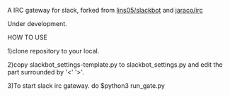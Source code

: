 
A IRC gateway for slack, forked from [lins05/slackbot](https://github.com/lins05/slackbot)
and [jaraco/irc](https://github.com/jaraco/irc)


Under development.

HOW TO USE

1)clone repository to your local.

2)copy slackbot_settings-template.py to slackbot_settings.py
  and edit the part surrounded by '<' '>'.

3)To start slack irc gateway.
do $python3 run_gate.py 
